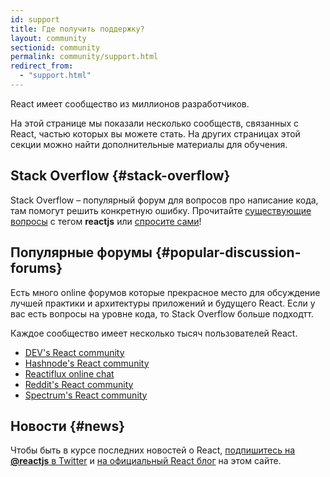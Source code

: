 ```yaml
---
id: support
title: Где получить поддержку?
layout: community
sectionid: community
permalink: community/support.html
redirect_from:
  - "support.html"
---
```


React имеет сообщество из миллионов разработчиков.

На этой странице мы показали несколько сообществ, связанных с React, частью которых вы можете стать. На других страницах этой секции можно найти дополнительные материалы для обучения.

## Stack Overflow {#stack-overflow}

Stack Overflow – популярный форум для вопросов про написание кода, там помогут решить конкретную ошибку. Прочитайте [существующие вопросы](https://stackoverflow.com/questions/tagged/reactjs) с тегом **reactjs** или [спросите сами](https://stackoverflow.com/questions/ask?tags=reactjs)!

## Популярные форумы {#popular-discussion-forums}

Есть много online форумов которые прекрасное место для обсуждение лучшей практики и архитектуры приложений и будущего React. Если у вас есть вопросы на уровне кода, то Stack Overflow больше подходтт.

Каждое сообщество имеет несколько тысяч пользователей React.

* [DEV's React community](https://dev.to/t/react)
* [Hashnode's React community](https://hashnode.com/n/reactjs)
* [Reactiflux online chat](https://discord.gg/0ZcbPKXt5bZjGY5n)
* [Reddit's React community](https://www.reddit.com/r/reactjs/)
* [Spectrum's React community](https://spectrum.chat/react)

## Новости {#news}

Чтобы быть в курсе последних новостей о React, [подпишитесь на **@reactjs** в Twitter](https://twitter.com/reactjs) и [на официальный React блог](/blog/) на этом сайте.
